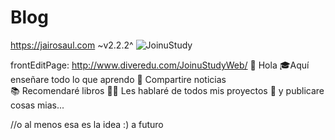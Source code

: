 # Blog
https://jairosaul.com ~v2.2.2^
![JoinuStudy](client\src\images\JStudyCapture.jpeg)

frontEditPage: http://www.diveredu.com/JoinuStudyWeb/
👋 Hola 
🎓Aquí enseñare todo lo que aprendo
📰 Compartire noticias  
📚 Recomendaré libros
👨‍💻 Les hablaré de todos mis proyectos
📝 y publicare cosas mias...

//o al menos esa es la idea :) 
a futuro